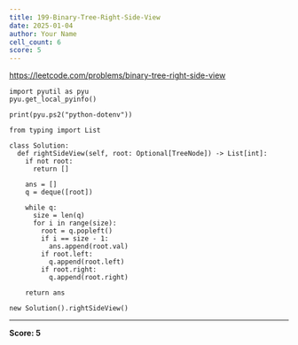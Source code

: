 ```yaml
---
title: 199-Binary-Tree-Right-Side-View
date: 2025-01-04
author: Your Name
cell_count: 6
score: 5
---
```


https://leetcode.com/problems/binary-tree-right-side-view


```
import pyutil as pyu
pyu.get_local_pyinfo()
```


```
print(pyu.ps2("python-dotenv"))
```


```
from typing import List
```


```
class Solution:
  def rightSideView(self, root: Optional[TreeNode]) -> List[int]:
    if not root:
      return []

    ans = []
    q = deque([root])

    while q:
      size = len(q)
      for i in range(size):
        root = q.popleft()
        if i == size - 1:
          ans.append(root.val)
        if root.left:
          q.append(root.left)
        if root.right:
          q.append(root.right)

    return ans
```


```
new Solution().rightSideView()
```


---
**Score: 5**
